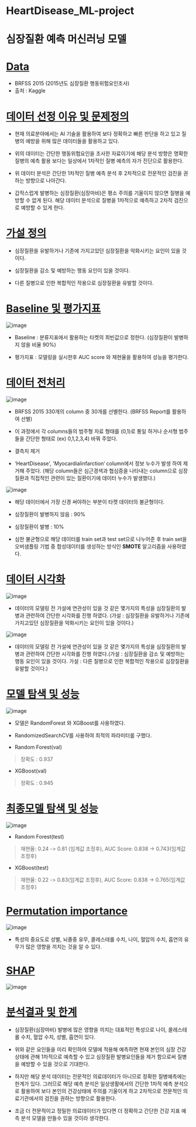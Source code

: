 # HeartDisease_ML-project

# 심장질환 예측 머신러닝 모델


# <u>Data</u>

- BRFSS 2015 (2015년도 심장질환 행동위험요인조사)
- 출처 : Kaggle

# <u>데이터 선정 이유 및 문제정의</u>

- 현재 의료분야에서는 AI 기술을 활용하여 보다 정확하고 빠른 판단을 하고 있고  질병의 예방을 위해 많은 데이터들을 활용하고 있다. 

- 위의 데이터는 간단한 행동위험요인을 조사한 자료이기에 해당 분석 방향은 명확한 질병의 예측 활용 보다는 일상에서 1차적인 질병 예측의 자가 진단으로 활용한다.

- 위 데이터 분석은 간단한 1차적인 질병 예측 분석 후 2차적으로 전문적인 검진을 권하는 방향으로 나아간다.   

- 갑작스럽게 발병하는 심장질환(심장마비)은 평소 주의를 기울이지 않으면 질병을 예방할 수 없게 된다. 해당 데이터 분석으로 질병을 1차적으로 예측하고 2차적 검진으로 예방할 수 있게 한다.

# <u>가설 정의</u>

- 심장질환을 유발하거나 기존에 가지고있던 심장질환을 악화시키는 요인이 있을 것이다.  

- 심장질환을 감소 및 예방하는 행동 요인이 있을 것이다.

- 다른 질병으로 인한 복합적인 작용으로 심장질환을 유발할 것이다.

# <u>Baseline 및 평가지표</u>

![image](https://user-images.githubusercontent.com/89772868/162008954-2e44817c-8b3d-4db7-bb0b-2ee75ee08cad.png)


- Baseline : 분류지표에서 활용하는 타켓의 최빈값으로 정한다. (심장질환이 발병하지 않을 비율 90%)

- 평가지표 : 모델링을 실시한후 AUC score 와 재현율을 활용하여 성능을 평가한다.

# <u>데이터 전처리</u>
![image](https://user-images.githubusercontent.com/89772868/162010616-ebf1905e-456c-4756-9a14-55576b235117.png)


- BRFSS 2015 330개의 column 중 30개를 선별한다. (BRFSS Report를 활용하여 선별) 

- 이 과정에서 각 columns들의 범주형 자료 형태를 (0,1)로 통일 하거나 순서형 범주들을 간단한 형태로 (ex) 0,1,2,3,4) 바꿔 주었다.

- 결측치 제거

- ‘HeartDisease', 'Myocardialinfarction‘ column에서 정보 누수가 발생 하여 제거해 주었다. (해당 column들은 심근경색과 협심증을 나타내는 column으로 심장질환과 직접적인 관련이 있는 질환이기에 데이터 누수가 발생했다.)

![image](https://user-images.githubusercontent.com/89772868/162010968-0bf0dded-394e-4718-a505-2819fee27541.png)

- 해당 데이터에서 가장 신경 써야하는 부분이 타켓 데이터의 불균형이다. 

- 심장질환이 발병하지 않음 : 90% 

- 심장질환이 발병 : 10%

- 심한 불균형으로 해당 데이터를 train set과 test set으로 나누어준 후 train set을 오버샘플링 기법 중 합성데이터를 생성하는 방식인 **SMOTE** 알고리즘을 사용하였다.


# <u>데이터 시각화</u>

![image](https://user-images.githubusercontent.com/89772868/162011633-2f39a73a-83f1-4011-ad9b-69e05bf4ca1c.png)

- 데이터의 모델링 전 가설에 연관성이 있을 것 같은 몇가지의 특성을 심장질환의 발병과 관련하여 간단한 시각화를 진행 하였다. (가설 : 심장질환을 유발하거나 기존에 가지고있던 심장질환을 악화시키는 요인이 있을 것이다.)
 
 ![image](https://user-images.githubusercontent.com/89772868/162011990-e4a0dead-62bf-4a35-b679-b283de17819b.png)

- 데이터의 모델링 전 가설에 연관성이 있을 것 같은 몇가지의 특성을 심장질환의 발병과 관련하여 간단한 시각화를 진행 하였다.(가설 : 심장질환을 감소 및 예방하는 행동 요인이 있을 것이다.
가설 : 다른 질병으로 인한 복합적인 작용으로 심장질환을 유발할 것이다.)


# <u>모델 탐색 및 성능</u>
![image](https://user-images.githubusercontent.com/89772868/162014656-5ca3b820-65f5-46a0-a18a-5750c81ba166.png)


- 모델은 RandomForest 와 XGBoost를 사용하였다.

- RandomizedSearchCV를 사용하여 최적의 파라미터를 구했다.

- Random Forest(val)
> 장확도 : 0.937

- XGBoost(val)
> 정확도 : 0.945

# <u>최종모델 탐색 및 성능</u>
![image](https://user-images.githubusercontent.com/89772868/162015417-6590b5d8-bdfb-4709-8f3e-2073e8d7bac9.png )

- Random Forest(test)
> 재현율: 0.24 -> 0.81 (임계값 조정후), 
> AUC Score: 0.838 -> 0.743(임계값 조정후)

- XGBoost(test)
> 재현율: 0.22 -> 0.83(임계값 조정후), 
> AUC Score: 0.838 -> 0.765(임계값 조정후)

# <u>Permutation importance</u>
![image](https://user-images.githubusercontent.com/89772868/162016538-0c51bfb6-3fd3-4b59-a209-7631ee1583aa.png)

- 특성의 중요도로 성별, 뇌졸중 유무, 콜레스테롤 수치, 나이, 혈압의 수치, 흡연의 유무가 많은 영향을 끼치는 것을 알 수 있다.

# <u>SHAP</u>
![image](https://user-images.githubusercontent.com/89772868/162016304-404df693-43cc-4a3c-b619-84b05ed8d95e.png)


# <u>분석결과 및 한계</u>

- 심장질환(심장마비) 발병에 많은 영향을 끼치는 대표적인 특성으로 나이, 콜레스테롤 수치, 혈압 수치, 성별, 흡연이 있다. 

- 위와 같은 요인들을 미리 확인하여 모델에 적용해 예측하면 현재 본인의 심장 건강 상태에 관해 1차적으로 예측할 수 있고 심장질환 발병요인들을 제거 함으로써 질병을 예방할 수 있을 것으로 기대한다.

- 하지만 해당 분석 데이터는 전문적인 의료데이터가 아니므로 정확한 질병예측에는 한계가 있다. 그러므로 해당 예측 분석은 일상생활에서의 간단한 1차적 예측 분석으로 활용하여 보다 본인의 건강상태에 주의를 기울이게 하고 2차적으로 전문적인 의료기관에서의 검진을 권하는 방향으로  활용한다. 

- 조금 더 전문적이고 정밀한 의료데이터가 있다면 더 정확하고 간단한 건강 지표 예측 분석 모델을 만들수 있을 것이라 생각한다.  


